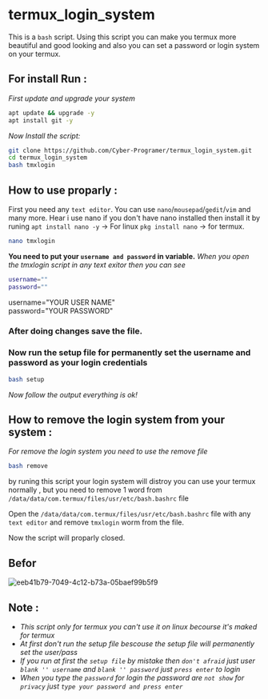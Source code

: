 # termux_login_system
This is a `bash` script. Using this script you can make you termux more beautiful and good looking and also you can set a password or login system on your termux.

## For install Run :
*First update and upgrade your system*
```bash
apt update && upgrade -y
apt install git -y
```
*Now Install the script:*
```bash
git clone https://github.com/Cyber-Programer/termux_login_system.git
cd termux_login_system
bash tmxlogin
```

## How to use proparly :

First you need any `text editor`. You can use `nano`/`mousepad`/`gedit`/`vim` and many more. Hear i use nano if you don't have nano installed then install it by runing `apt install nano -y` -> For linux `pkg install nano` -> for termux.

```bash
nano tmxlogin
```
**You need to put your `username and password` in variable.**
*When you open the tmxlogin script in any text exitor then you can see*

```bash
username=""
password=""
```

username="YOUR USER NAME" <br>
password="YOUR PASSWORD"

### After doing changes save the file.

### Now run the setup file for permanently set the username and password as your login credentials

```bash
bash setup
```
*Now follow the output everything is ok!*

## How to remove the login system from your system :
*For remove the login system you need to use the remove file*

```bash
bash remove
```

by runing this script your login system will distroy you can use your termux normally , but you need to remove 1 word from `/data/data/com.termux/files/usr/etc/bash.bashrc` file
 
Open the `/data/data/com.termux/files/usr/etc/bash.bashrc` file with any `text editor` and remove `tmxlogin` worm from the file.

Now the script will proparly closed.

## Befor 
![eeb41b79-7049-4c12-b73a-05baef99b5f9](https://github.com/Cyber-Programer/termux_login_system/assets/125746506/4d59e275-fd91-45d2-a1a8-1fcd43895e96)


## Note :
- *This script only for termux you can't use it on linux becourse it's maked for termux*
- *At first don't run the setup file bescouse the setup file will permanently set the user/pass*
- *If you run at first the `setup file` by mistake then `don't afraid` just user `blank '' username` and `blank '' password` just `press enter` to login*
- *When you type the `password` for login the password are `not show` for `privacy` just `type your password and press enter`*

